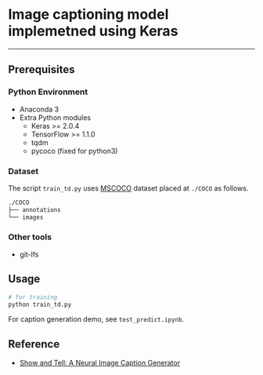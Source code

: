 # Image captioning model implemetned using Keras

---

## Prerequisites

### Python Environment

- Anaconda 3
- Extra Python modules
  - Keras >= 2.0.4
  - TensorFlow >= 1.1.0
  - tqdm
  - pycoco (fixed for python3)

### Dataset

The script `train_td.py` uses [MSCOCO](http://mscoco.org) dataset placed at `./COCO` as follows.

```bash
./COCO
├── annotations
└── images
```

### Other tools

- git-lfs

## Usage

```bash
# for training
python train_td.py
```

For caption generation demo, see `test_predict.ipynb`.

## Reference

- [Show and Tell: A Neural Image Caption Generator](https://arxiv.org/abs/1411.4555)

